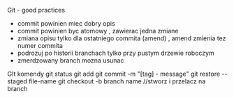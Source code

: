 Git - good practices

+ commit powinien miec dobry opis
+ commit powinien byc atomowy , zawierac jedna zmiane
+ zmiana opisu tylko dla ostatniego commita (amend) , amend zmienia tez numer commita
+ podrozuj po historii  branchach tylko przy pustym drzewie roboczym
+ zmerdzowany branch mozna usunac


GIt komendy
git status
git add
git commit -m "[tag] - message"
git restore --staged file-name
git checkout -b branch name //stworz i przelacz na branch 
